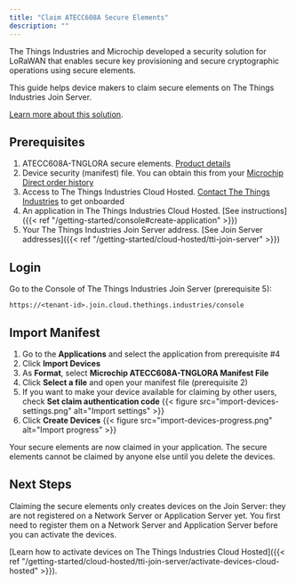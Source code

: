 ```yaml
---
title: "Claim ATECC608A Secure Elements"
description: ""
---
```


The Things Industries and Microchip developed a security solution for LoRaWAN that enables secure key provisioning and secure cryptographic operations using secure elements.

This guide helps device makers to claim secure elements on The Things Industries Join Server.

<!--more-->

[Learn more about this solution](https://www.thethingsindustries.com/technology/security-solution).

## Prerequisites

1. ATECC608A-TNGLORA secure elements. [Product details](https://www.microchip.com/wwwproducts/en/ATECC608A-TNGLORA)
2. Device security (manifest) file. You can obtain this from your [Microchip Direct order history](https://www.microchipdirect.com/orders)
3. Access to The Things Industries Cloud Hosted. [Contact The Things Industries](mailto:cloud@thethingsindustries.com) to get onboarded
4. An application in The Things Industries Cloud Hosted. [See instructions]({{< ref "/getting-started/console#create-application" >}})
5. Your The Things Industries Join Server address. [See Join Server addresses]({{< ref "/getting-started/cloud-hosted/tti-join-server" >}})

## Login

Go to the Console of The Things Industries Join Server (prerequisite 5):

`https://<tenant-id>.join.cloud.thethings.industries/console`

## Import Manifest

1. Go to the **Applications** and select the application from prerequisite #4
2. Click **Import Devices**
3. As **Format**, select **Microchip ATECC608A-TNGLORA Manifest File**
4. Click **Select a file** and open your manifest file (prerequisite 2)
5. If you want to make your device available for claiming by other users, check **Set claim authentication code**
   {{< figure src="import-devices-settings.png" alt="Import settings" >}}   
6. Click **Create Devices**
   {{< figure src="import-devices-progress.png" alt="Import progress" >}}

Your secure elements are now claimed in your application. The secure elements cannot be claimed by anyone else until you delete the devices.

## Next Steps

Claiming the secure elements only creates devices on the Join Server: they are not registered on a Network Server or Application Server yet. You first need to register them on a Network Server and Application Server before you can activate the devices.

[Learn how to activate devices on The Things Industries Cloud Hosted]({{< ref "/getting-started/cloud-hosted/tti-join-server/activate-devices-cloud-hosted" >}}).
